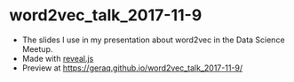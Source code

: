 # word2vec_talk_2017-11-9
- The slides I use in my presentation about word2vec in the Data Science Meetup.
- Made with [reveal.js](http://lab.hakim.se/reveal-js/#/)
- Preview at https://geraq.github.io/word2vec_talk_2017-11-9/

